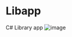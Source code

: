 # Libapp
C# Library app
![image](https://user-images.githubusercontent.com/42616536/190440596-ee1bdeb2-e467-4929-ae5e-fb3f057a1fbe.png)

